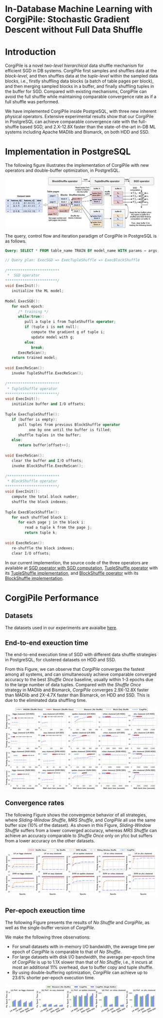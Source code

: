 # In-Database Machine Learning with CorgiPile: Stochastic Gradient Descent without Full Data Shuffle


# Introduction
CorgiPile is a novel *two-level hierarchical* data shuffle mechanism for efficient SGD in DB systems. CorgiPile first samples and shuffles data at the *block-level*, and then shuffles data at the *tuple-level* within the sampled data blocks, i.e., firstly shuffling data blocks (a batch of table pages per block), and then merging sampled blocks in a buffer, and finally shuffling tuples in the buffer for SGD.
Compared with existing mechanisms, CorgiPile can avoid the full shuffle while maintaining comparable convergence rate as if a full shuffle was performed.

We have implemented CorgiPile inside PostgreSQL, with three new inherent physical operators.
Extensive experimental results show that our CorgiPile in PostgreSQL
can achieve comparable convergence rate with the full-shuffle based SGD, and 2.X-12.8X faster than the state-of-the-art in-DB ML systems including Apache MADlib and Bismarck, on both HDD and SSD.



# Implementation in PostgreSQL

The following figure illustrates the implementation of CorgiPile with new operators and double-buffer optimization, in PostgreSQL.

![Implementation](corgipile-docs/impl/Shuffle-free-SGD-implementation.png)

The query, control flow and iteration paradigm of CorgiPile in PostgreSQL is as follows.
```SQL
Query: SELECT * FROM table_name TRAIN BY model_name WITH params = args;
```
```c++
// Query plan: ExecSGD => ExecTupleShuffle => ExecBlockShuffle 

/************************
 *  SGD operator 
************************/
void ExecInit():
   initialize the ML model;
    
Model ExecSGD():
   for each epoch:
      /* training */
      while(true):
         pull a tuple i from TupleShuffle operator;
         if (tuple i is not null):
            compute the gradient g of tuple i;
            update model with g;
         else:
            break;
      ExecReScan();
   return trained model;
    
void ExecReScan():
   invoke TupleShuffle.ExecReScan();

/************************
 * TupleShuffle operator
************************/
void ExecInit(): 
   initialize buffer and I/O offsets;
   
Tuple ExecTupleShuffle():
   if (buffer is empty):
      pull tuples from previous BlockShuffle operator
           one by one until the buffer is filled;
      shuffle tuples in the buffer;
   else:
      return buffer[offset++];
      
void ExecReScan():
   clear the buffer and I/O offsets;
   invoke BlockShuffle.ExecReScan();

/************************
 * BlockShuffle operator
************************/
void ExecInit(): 
   compute the total block number;
   shuffle the block indexes;
   
Tuple ExecBlockShuffle():
   for each shuffled block i:
      for each page j in the block i:
         read a tuple k from the page j;
         return tuple k;
            
void ExecReScan():
   re-shuffle the block indexes;
   clear I/O offsets;

```

In our current implemention, the source code of the three operators are available at 
[SGD operator with SGD computation](src/backend/executor/nodeLimit.c),
[TupleShuffle operator](src/backend/executor/nodeSort.c) with its [TupleShuffle implementation](src/backend/utils/sort/tuplesort.c), and
[BlockShuffle operator](src/backend/executor/nodeSeqscan.c) with its [BlockShuffle implementation](src/backend/access/heap/heapam.c).



# CorgiPile Performance

## Datasets

The datasets used in our experiments are avaialbe [here](datasets_intro.md).

## End-to-end exeuction time
The end-to-end execution time of SGD with different data shuffle strategies in PostgreSQL, for clustered datasets on HDD and SSD. 

From this Figure, we can observe that *CorgiPile* converges the fastest among all systems, and can simultaneously achieve comparable converged accuracy to the best *Shuffle Once* baseline,
usually within 1-3 epochs due to the large number of data tuples. 
Compared with the *Shuffle Once* strategy in MADlib and Bismarck, *CorgiPile* converges 2.9X-12.8X faster than MADlib and 2X-4.7X faster than Bismarck, on HDD and SSD. This is due to the eliminated data shuffling time. 

![Performance](corgipile-docs/performance/end_to_end_bismarck_madlib_ours.png)


## Convergence rates
The following Figure shows the convergence behavior of all strategies, where *Sliding-Window Shuffle*, *MRS Shuffle*, and *CorgiPile* all use the same buffer size (10% of the dataset). As shown in this Figure, *Sliding-Window Shuffle* suffers from a lower converged accuracy, whereas *MRS Shuffle* can achieve an accuracy comparable to *Shuffle Once* only on yfcc but suffers from a lower accuracy on the other datasets. 

![Convergence](corgipile-docs/performance/convergence-rate-all-datasets.png)


## Per-epoch exeuction time
The following Figure presents the results of *No Shuffle* and *CorgiPile*, as well as the single-buffer version of *CorgiPile*.

We make the following three observations:
* For small datasets with in-memory I/O bandwidth, the average time per epoch of *CorgiPile* is comparable to that of *No Shuffle*. 
* For large datasets with disk I/O bandwidth, the average per-epoch time of *CorgiPile* is up to 1.1X slower than that of *No Shuffle*, i.e., it incurs at most an additional 11% overhead, due to buffer copy and tuple shuffle. 
* By using double-buffering optimization, *CorgiPile* can achieve up to 23.6% shorter per-epoch execution time.


![per-epoch-time](corgipile-docs/performance/per-iter-perf-on-clustered-data.png)
